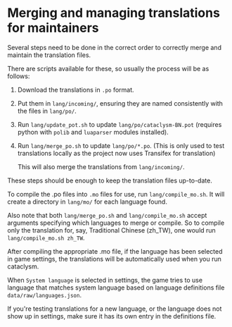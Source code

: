 # Merging and managing translations for maintainers

Several steps need to be done in the correct order to correctly merge and maintain the translation
files.

There are scripts available for these, so usually the process will be as follows:

1. Download the translations in `.po` format.
2. Put them in `lang/incoming/`, ensuring they are named consistently with the files in `lang/po/`.
3. Run `lang/update_pot.sh` to update `lang/po/cataclysm-BN.pot` (requires python with `polib` and
   `luaparser` modules installed).
4. Run `lang/merge_po.sh` to update `lang/po/*.po`. (This is only used to test translations locally
   as the project now uses Transifex for translation)

   This will also merge the translations from `lang/incoming/`.

These steps should be enough to keep the translation files up-to-date.

To compile the .po files into `.mo` files for use, run `lang/compile_mo.sh`. It will create a
directory in `lang/mo/` for each language found.

Also note that both `lang/merge_po.sh` and `lang/compile_mo.sh` accept arguments specifying which
languages to merge or compile. So to compile only the translation for, say, Traditional Chinese
(zh_TW), one would run `lang/compile_mo.sh zh_TW`.

After compiling the appropriate .mo file, if the language has been selected in game settings, the
translations will be automatically used when you run cataclysm.

When `System language` is selected in settings, the game tries to use language that matches system
language based on language definitions file `data/raw/languages.json`.

If you're testing translations for a new language, or the language does not show up in settings,
make sure it has its own entry in the definitions file.
